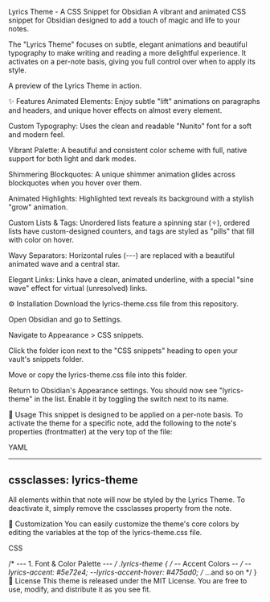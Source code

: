 Lyrics Theme - A CSS Snippet for Obsidian
A vibrant and animated CSS snippet for Obsidian designed to add a touch of magic and life to your notes.

The "Lyrics Theme" focuses on subtle, elegant animations and beautiful typography to make writing and reading a more delightful experience. It activates on a per-note basis, giving you full control over when to apply its style.

A preview of the Lyrics Theme in action.

✨ Features
Animated Elements: Enjoy subtle "lift" animations on paragraphs and headers, and unique hover effects on almost every element.

Custom Typography: Uses the clean and readable "Nunito" font for a soft and modern feel.

Vibrant Palette: A beautiful and consistent color scheme with full, native support for both light and dark modes.

Shimmering Blockquotes: A unique shimmer animation glides across blockquotes when you hover over them.

Animated Highlights: Highlighted text reveals its background with a stylish "grow" animation.

Custom Lists & Tags: Unordered lists feature a spinning star (✧), ordered lists have custom-designed counters, and tags are styled as "pills" that fill with color on hover.

Wavy Separators: Horizontal rules (---) are replaced with a beautiful animated wave and a central star.

Elegant Links: Links have a clean, animated underline, with a special "sine wave" effect for virtual (unresolved) links.

⚙️ Installation
Download the lyrics-theme.css file from this repository.

Open Obsidian and go to Settings.

Navigate to Appearance > CSS snippets.

Click the folder icon next to the "CSS snippets" heading to open your vault's snippets folder.

Move or copy the lyrics-theme.css file into this folder.

Return to Obsidian's Appearance settings. You should now see "lyrics-theme" in the list. Enable it by toggling the switch next to its name.

🚀 Usage
This snippet is designed to be applied on a per-note basis. To activate the theme for a specific note, add the following to the note's properties (frontmatter) at the very top of the file:

YAML

---
cssclasses: lyrics-theme
---
All elements within that note will now be styled by the Lyrics Theme. To deactivate it, simply remove the cssclasses property from the note.

🎨 Customization
You can easily customize the theme's core colors by editing the variables at the top of the lyrics-theme.css file.

CSS

/* --- 1. Font & Color Palette --- */
.lyrics-theme {
  /* -- Accent Colors -- */
  --lyrics-accent: #5e72e4;
  --lyrics-accent-hover: #475ad0;
  /* ...and so on */
}
📄 License
This theme is released under the MIT License. You are free to use, modify, and distribute it as you see fit.